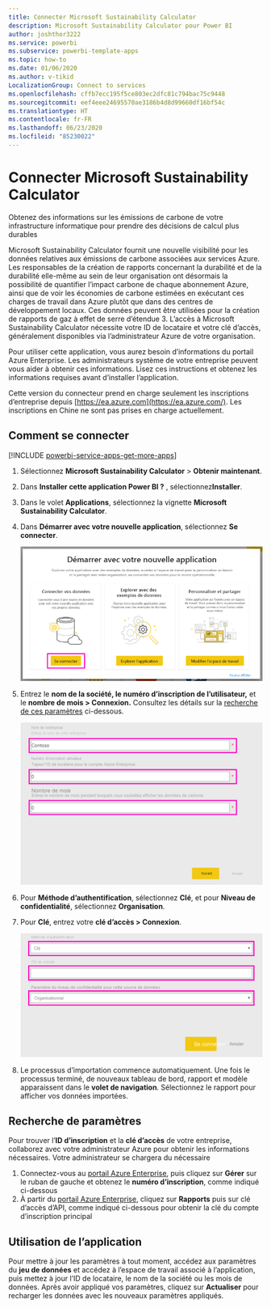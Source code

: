 ```yaml
---
title: Connecter Microsoft Sustainability Calculator
description: Microsoft Sustainability Calculator pour Power BI
author: joshthor3222
ms.service: powerbi
ms.subservice: powerbi-template-apps
ms.topic: how-to
ms.date: 01/06/2020
ms.author: v-tikid
LocalizationGroup: Connect to services
ms.openlocfilehash: cffb7ecc195f5ce803ec2dfc81c794bac75c9448
ms.sourcegitcommit: eef4eee24695570ae3186b4d8d99660df16bf54c
ms.translationtype: HT
ms.contentlocale: fr-FR
ms.lasthandoff: 06/23/2020
ms.locfileid: "85230022"
---
```

# <a name="connect-the-microsoft-sustainability-calculator"></a>Connecter Microsoft Sustainability Calculator
Obtenez des informations sur les émissions de carbone de votre infrastructure informatique pour prendre des décisions de calcul plus durables

Microsoft Sustainability Calculator fournit une nouvelle visibilité pour les données relatives aux émissions de carbone associées aux services Azure. Les responsables de la création de rapports concernant la durabilité et de la durabilité elle-même au sein de leur organisation ont désormais la possibilité de quantifier l’impact carbone de chaque abonnement Azure, ainsi que de voir les économies de carbone estimées en exécutant ces charges de travail dans Azure plutôt que dans des centres de développement locaux. Ces données peuvent être utilisées pour la création de rapports de gaz à effet de serre d’étendue 3. L’accès à Microsoft Sustainability Calculator nécessite votre ID de locataire et votre clé d’accès, généralement disponibles via l’administrateur Azure de votre organisation.

Pour utiliser cette application, vous aurez besoin d’informations du portail Azure Enterprise. Les administrateurs système de votre entreprise peuvent vous aider à obtenir ces informations. Lisez ces instructions et obtenez les informations requises avant d’installer l’application. 

Cette version du connecteur prend en charge seulement les inscriptions d’entreprise depuis [https://ea.azure.com](https://ea.azure.com/). Les inscriptions en Chine ne sont pas prises en charge actuellement.

## <a name="how-to-connect"></a>Comment se connecter
[!INCLUDE [powerbi-service-apps-get-more-apps](../includes/powerbi-service-apps-get-more-apps.md)]

1. Sélectionnez **Microsoft Sustainability Calculator** \> **Obtenir maintenant**.
1. Dans **Installer cette application Power BI ?** , sélectionnez**Installer**.
1. Dans le volet **Applications**, sélectionnez la vignette **Microsoft Sustainability Calculator**.
1. Dans **Démarrer avec votre nouvelle application**, sélectionnez **Se connecter**.

    ![Démarrer avec votre nouvelle application](media/service-connect-to-zendesk/power-bi-new-app-connect-get-started.png)

1. Entrez le **nom de la société, le numéro d’inscription de l’utilisateur,** et le **nombre de mois \> Connexion.** Consultez les détails sur la [recherche de ces paramètres](#finding-parameters) ci-dessous.

    ![Inscription de l’entreprise](media/service-connect-to-microsoft-sustainability-calculator/company-enrollment.png)

1. Pour **Méthode d’authentification**, sélectionnez **Clé**, et pour **Niveau de confidentialité**, sélectionnez **Organisation**.
1. Pour **Clé**, entrez votre **clé d’accès \> Connexion**.

    ![Entrée de clé d’accès](media/service-connect-to-microsoft-sustainability-calculator/access-key-entry.png)

1. Le processus d’importation commence automatiquement. Une fois le processus terminé, de nouveaux tableau de bord, rapport et modèle apparaissent dans le **volet de navigation**. Sélectionnez le rapport pour afficher vos données importées.

## <a name="finding-parameters"></a>Recherche de paramètres

Pour trouver l’**ID d’inscription** et la **clé d’accès** de votre entreprise, collaborez avec votre administrateur Azure pour obtenir les informations nécessaires. Votre administrateur se chargera du nécessaire

1. Connectez-vous au [portail Azure Enterprise](https://ea.azure.com), puis cliquez sur **Gérer** sur le ruban de gauche et obtenez le **numéro d’inscription**, comme indiqué ci-dessous
2. À partir du [portail Azure Enterprise](https://ea.azure.com), cliquez sur **Rapports** puis sur clé d’accès d’API, comme indiqué ci-dessous pour obtenir la clé du compte d’inscription principal

## <a name="using-the-app"></a>Utilisation de l’application

Pour mettre à jour les paramètres à tout moment, accédez aux paramètres du **jeu de données** et accédez à l’espace de travail associé à l’application, puis mettez à jour l’ID de locataire, le nom de la société ou les mois de données. Après avoir appliqué vos paramètres, cliquez sur **Actualiser** pour recharger les données avec les nouveaux paramètres appliqués.